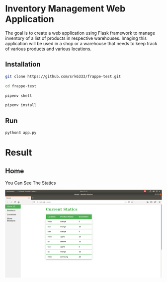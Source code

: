 # Inventory Management Web Application

The goal is to create a web application using Flask framework to manage inventory of a list of products in respective warehouses. Imaging this application will be used in a shop or a warehouse that needs to keep track of various products and various locations.

## Installation


```bash
git clone https://github.com/srk6333/frappe-test.git
```


```bash
cd frappe-test
```

```bash
pipenv shell
```

```bash
pipenv install
```

## Run

```bash
python3 app.py
```

# Result

## Home
 You Can See The Statics

 ![Home page](screenshots/home.png?raw=true "Home page")
